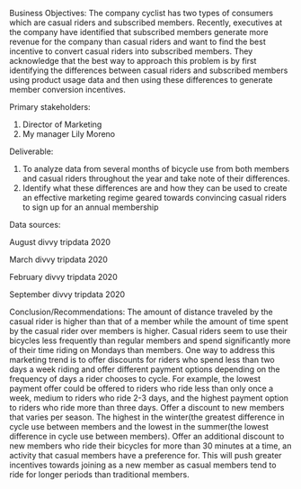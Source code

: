 Business Objectives:
The company cyclist has two types of consumers which are casual riders and subscribed members. Recently, executives at the company have identified that subscribed members generate more revenue for the company than casual riders and want to find the best incentive to convert casual riders into subscribed members. They acknowledge that the best way to approach this problem is by first identifying the differences between casual riders and subscribed members using product usage data and then using these differences to generate member conversion incentives.

Primary stakeholders:
1. Director of Marketing
2. My manager Lily Moreno
   
Deliverable:
1. To analyze data from several months of bicycle use from both members and casual riders throughout the year and take note of their differences.
2. Identify what these differences are and how they can be  used to create an effective marketing regime geared towards convincing  casual riders to sign up for an annual membership
   
Data sources:

August divvy tripdata 2020

March divvy tripdata 2020

February divvy tripdata 2020

September divvy tripdata 2020

Conclusion/Recommendations:
The amount of distance traveled by the casual rider is higher than that of a member while the amount of time spent by the casual rider over members is higher. Casual riders seem to use their bicycles less frequently than regular members and spend significantly more of their time riding on Mondays than members.
One way to address this marketing trend is to offer discounts for riders who spend less than two days a week riding and offer different payment options depending on the frequency of days a rider chooses to cycle.  For example, the lowest payment offer could be offered to riders who ride less than only once a week, medium to riders who ride 2-3 days, and the highest payment option to riders who ride more than three days.
Offer a discount to new members that varies per season.  The highest in the winter(the greatest difference in cycle use between members and the lowest in the summer(the lowest difference in cycle use between members).
Offer an additional discount to new members who ride their bicycles for more than 30 minutes at a time, an activity that casual members have a preference for. This will push greater incentives towards joining as a new member as casual members tend to ride for longer periods than traditional members.
